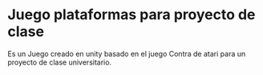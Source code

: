 # Juego plataformas  para proyecto de clase
Es un Juego creado en unity  basado en  el juego Contra de atari para un proyecto de clase universitario.
